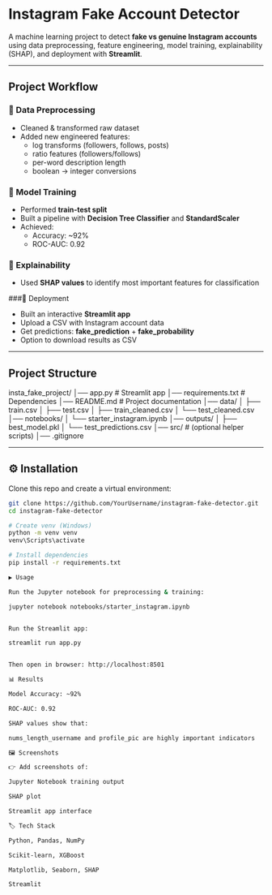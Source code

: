 #  Instagram Fake Account Detector

A machine learning project to detect **fake vs genuine Instagram accounts** using data preprocessing, feature engineering, model training, explainability (SHAP), and deployment with **Streamlit**.

---

##  Project Workflow

### 🔹 Data Preprocessing
- Cleaned & transformed raw dataset  
- Added new engineered features:
  - log transforms (followers, follows, posts)  
  - ratio features (followers/follows)  
  - per-word description length  
  - boolean → integer conversions  

### 🔹 Model Training
- Performed **train-test split**  
- Built a pipeline with **Decision Tree Classifier** and **StandardScaler**  
- Achieved:  
  -  Accuracy: ~92%  
  -  ROC-AUC: 0.92  

### 🔹 Explainability
- Used **SHAP values** to identify most important features for classification  

###🔹 Deployment
- Built an interactive **Streamlit app**  
- Upload a CSV with Instagram account data  
- Get predictions: **fake_prediction** + **fake_probability**  
- Option to download results as CSV  

---

##  Project Structure
insta_fake_project/
│── app.py # Streamlit app
│── requirements.txt # Dependencies
│── README.md # Project documentation
│── data/
│ ├── train.csv
│ ├── test.csv
│ ├── train_cleaned.csv
│ └── test_cleaned.csv
│── notebooks/
│ └── starter_instagram.ipynb
│── outputs/
│ ├── best_model.pkl
│ └── test_predictions.csv
│── src/ # (optional helper scripts)
│── .gitignore


---

## ⚙️ Installation

Clone this repo and create a virtual environment:

```bash
git clone https://github.com/YourUsername/instagram-fake-detector.git
cd instagram-fake-detector

# Create venv (Windows)
python -m venv venv
venv\Scripts\activate

# Install dependencies
pip install -r requirements.txt

▶️ Usage

Run the Jupyter notebook for preprocessing & training:

jupyter notebook notebooks/starter_instagram.ipynb


Run the Streamlit app:

streamlit run app.py


Then open in browser: http://localhost:8501

📊 Results

Model Accuracy: ~92%

ROC-AUC: 0.92

SHAP values show that:

nums_length_username and profile_pic are highly important indicators

🖼️ Screenshots

👉 Add screenshots of:

Jupyter Notebook training output

SHAP plot

Streamlit app interface

🏷️ Tech Stack

Python, Pandas, NumPy

Scikit-learn, XGBoost

Matplotlib, Seaborn, SHAP

Streamlit
